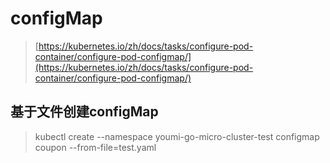 # configMap

> [https://kubernetes.io/zh/docs/tasks/configure-pod-container/configure-pod-configmap/](https://kubernetes.io/zh/docs/tasks/configure-pod-container/configure-pod-configmap/)

## 基于文件创建configMap

> kubectl create --namespace youmi-go-micro-cluster-test configmap coupon --from-file=test.yaml



